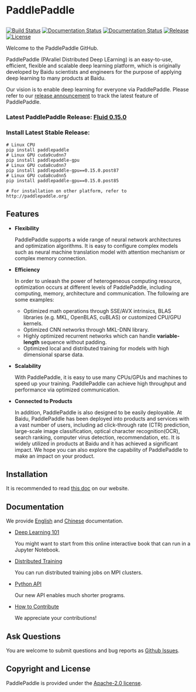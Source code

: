 # PaddlePaddle
##

[![Build Status](https://travis-ci.org/PaddlePaddle/Paddle.svg?branch=develop)](https://travis-ci.org/PaddlePaddle/Paddle)
[![Documentation Status](https://img.shields.io/badge/docs-latest-brightgreen.svg?style=flat)](http://www.paddlepaddle.org/docs/develop/documentation/en/getstarted/index_en.html)
[![Documentation Status](https://img.shields.io/badge/中文文档-最新-brightgreen.svg)](http://www.paddlepaddle.org/docs/develop/documentation/zh/getstarted/index_cn.html)
[![Release](https://img.shields.io/github/release/PaddlePaddle/Paddle.svg)](https://github.com/PaddlePaddle/Paddle/releases)
[![License](https://img.shields.io/badge/license-Apache%202-blue.svg)](LICENSE)


Welcome to the PaddlePaddle GitHub.

PaddlePaddle (PArallel Distributed Deep LEarning) is an easy-to-use,
efficient, flexible and scalable deep learning platform, which is originally
developed by Baidu scientists and engineers for the purpose of applying deep
learning to many products at Baidu.

Our vision is to enable deep learning for everyone via PaddlePaddle.
Please refer to our [release announcement](https://github.com/PaddlePaddle/Paddle/releases) to track the latest feature of PaddlePaddle.


### Latest PaddlePaddle Release: [Fluid 0.15.0](https://github.com/PaddlePaddle/Paddle/tree/v0.15.0)
### Install Latest Stable Release:
```
# Linux CPU
pip install paddlepaddle
# Linux GPU cuda9cudnn7
pip install paddlepaddle-gpu
# Linux GPU cuda8cudnn7
pip install paddlepaddle-gpu==0.15.0.post87
# Linux GPU cuda8cudnn5
pip install paddlepaddle-gpu==0.15.0.post85

# For installation on other platform, refer to http://paddlepaddle.org/
```

## Features

- **Flexibility**

    PaddlePaddle supports a wide range of neural network architectures and
    optimization algorithms. It is easy to configure complex models such as
    neural machine translation model with attention mechanism or complex memory
    connection.

-  **Efficiency**

    In order to unleash the power of heterogeneous computing resource,
    optimization occurs at different levels of PaddlePaddle, including
    computing, memory, architecture and communication. The following are some
    examples:

      - Optimized math operations through SSE/AVX intrinsics, BLAS libraries
      (e.g. MKL, OpenBLAS, cuBLAS) or customized CPU/GPU kernels.
      - Optimized CNN networks through MKL-DNN library.
      - Highly optimized recurrent networks which can handle **variable-length**
      sequence without padding.
      - Optimized local and distributed training for models with high dimensional
      sparse data.

- **Scalability**

    With PaddlePaddle, it is easy to use many CPUs/GPUs and machines to speed
    up your training. PaddlePaddle can achieve high throughput and performance
    via optimized communication.

- **Connected to Products**

    In addition, PaddlePaddle is also designed to be easily deployable. At Baidu,
    PaddlePaddle has been deployed into products and services with a vast number
    of users, including ad click-through rate (CTR) prediction, large-scale image
    classification, optical character recognition(OCR), search ranking, computer
    virus detection, recommendation, etc. It is widely utilized in products at
    Baidu and it has achieved a significant impact. We hope you can also explore
    the capability of PaddlePaddle to make an impact on your product.

## Installation

It is recommended to read [this doc](http://paddlepaddle.org/documentation/docs/zh/0.15.0/new_docs/beginners_guide/install/install_doc.html) on our website.

## Documentation

We provide [English](http://paddlepaddle.org/documentation/docs/en/0.15.0/getstarted/index_en.html) and
[Chinese](http://paddlepaddle.org/documentation/docs/zh/0.15.0/new_docs/beginners_guide/index.html) documentation.

- [Deep Learning 101](https://github.com/PaddlePaddle/book)

  You might want to start from this online interactive book that can run in a Jupyter Notebook.

- [Distributed Training](http://paddlepaddle.org/documentation/docs/zh/0.15.0/new_docs/user_guides/howto/training/cluster_howto.html)

  You can run distributed training jobs on MPI clusters.

- [Python API](http://paddlepaddle.org/documentation/api/zh/0.15.0/fluid.html)

   Our new API enables much shorter programs.

- [How to Contribute](http://paddlepaddle.org/documentation/docs/zh/0.15.0/new_docs/advanced_usage/development/contribute_to_paddle.html)

   We appreciate your contributions!


## Ask Questions

You are welcome to submit questions and bug reports as [Github Issues](https://github.com/PaddlePaddle/Paddle/issues).

## Copyright and License
PaddlePaddle is provided under the [Apache-2.0 license](LICENSE).
